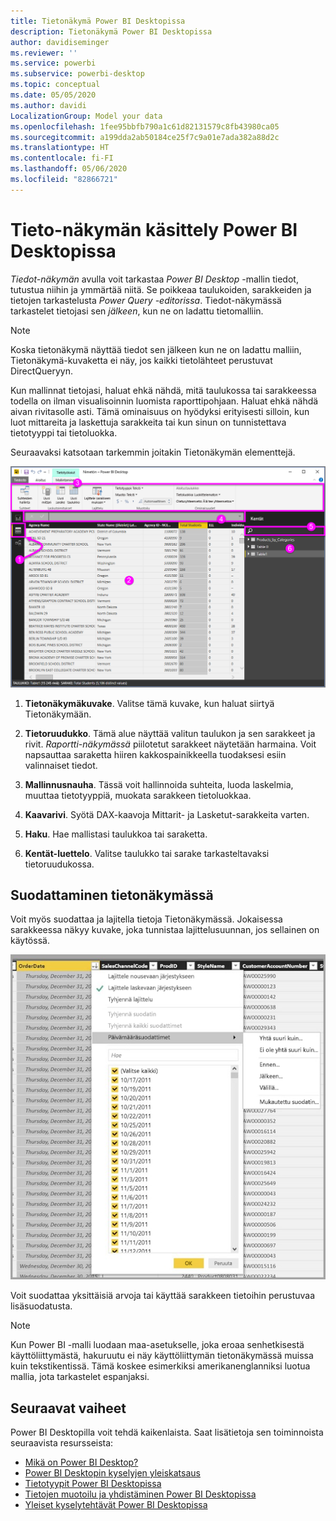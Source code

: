 ```yaml
---
title: Tietonäkymä Power BI Desktopissa
description: Tietonäkymä Power BI Desktopissa
author: davidiseminger
ms.reviewer: ''
ms.service: powerbi
ms.subservice: powerbi-desktop
ms.topic: conceptual
ms.date: 05/05/2020
ms.author: davidi
LocalizationGroup: Model your data
ms.openlocfilehash: 1fee95bbfb790a1c61d82131579c8fb43980ca05
ms.sourcegitcommit: a199dda2ab50184ce25f7c9a01e7ada382a88d2c
ms.translationtype: HT
ms.contentlocale: fi-FI
ms.lasthandoff: 05/06/2020
ms.locfileid: "82866721"
---
```

# <a name="work-with-data-view-in-power-bi-desktop"></a>Tieto-näkymän käsittely Power BI Desktopissa

*Tiedot-näkymän* avulla voit tarkastaa *Power BI Desktop* -mallin tiedot, tutustua niihin ja ymmärtää niitä. Se poikkeaa taulukoiden, sarakkeiden ja tietojen tarkastelusta *Power Query -editorissa*. Tiedot-näkymässä tarkastelet tietojasi sen *jälkeen*, kun ne on ladattu tietomalliin.

> [!NOTE]
> Koska tietonäkymä näyttää tiedot sen jälkeen kun ne on ladattu malliin, Tietonäkymä-kuvaketta ei näy, jos kaikki tietolähteet perustuvat DirectQueryyn. 

Kun mallinnat tietojasi, haluat ehkä nähdä, mitä taulukossa tai sarakkeessa todella on ilman visualisoinnin luomista raporttipohjaan. Haluat ehkä nähdä aivan rivitasolle asti. Tämä ominaisuus on hyödyksi erityisesti silloin, kun luot mittareita ja laskettuja sarakkeita tai kun sinun on tunnistettava tietotyyppi tai tietoluokka.

Seuraavaksi katsotaan tarkemmin joitakin Tietonäkymän elementtejä.

![Tietonäkymä Power BI Desktopissa](media/desktop-data-view/dataview_fullscreen.png)

1. **Tietonäkymäkuvake**. Valitse tämä kuvake, kun haluat siirtyä Tietonäkymään.

2. **Tietoruudukko**. Tämä alue näyttää valitun taulukon ja sen sarakkeet ja rivit. *Raportti-näkymässä* piilotetut sarakkeet näytetään harmaina. Voit napsauttaa saraketta hiiren kakkospainikkeella tuodaksesi esiin valinnaiset tiedot.

3. **Mallinnusnauha**. Tässä voit hallinnoida suhteita, luoda laskelmia, muuttaa tietotyyppiä, muokata sarakkeen tietoluokkaa.

4. **Kaavarivi**. Syötä DAX-kaavoja Mittarit- ja Lasketut-sarakkeita varten.

5. **Haku**. Hae mallistasi taulukkoa tai saraketta.

6. **Kentät-luettelo**. Valitse taulukko tai sarake tarkasteltavaksi tietoruudukossa.

## <a name="filtering-in-data-view"></a>Suodattaminen tietonäkymässä

Voit myös suodattaa ja lajitella tietoja Tietonäkymässä. Jokaisessa sarakkeessa näkyy kuvake, joka tunnistaa lajittelusuunnan, jos sellainen on käytössä.

![Power BI Desktopin tietonäkymässä lajitteleminen ja suodattaminen](media/desktop-data-view/dataview_sort-and-filter.png)

Voit suodattaa yksittäisiä arvoja tai käyttää sarakkeen tietoihin perustuvaa lisäsuodatusta.

> [!NOTE]
> Kun Power BI -malli luodaan maa-asetukselle, joka eroaa senhetkisestä käyttöliittymästä, hakuruutu ei näy käyttöliittymän tietonäkymässä muissa kuin tekstikentissä. Tämä koskee esimerkiksi amerikanenglanniksi luotua mallia, jota tarkastelet espanjaksi.


## <a name="next-steps"></a>Seuraavat vaiheet

Power BI Desktopilla voit tehdä kaikenlaista. Saat lisätietoja sen toiminnoista seuraavista resursseista:

* [Mikä on Power BI Desktop?](desktop-what-is-desktop.md)
* [Power BI Desktopin kyselyjen yleiskatsaus](desktop-query-overview.md)
* [Tietotyypit Power BI Desktopissa](desktop-data-types.md)
* [Tietojen muotoilu ja yhdistäminen Power BI Desktopissa](desktop-shape-and-combine-data.md)
* [Yleiset kyselytehtävät Power BI Desktopissa](desktop-common-query-tasks.md)
